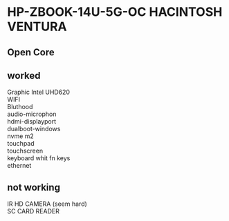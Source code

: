 <h1> HP-ZBOOK-14U-5G-OC HACINTOSH VENTURA </h1> 
<h2>Open Core</h2>
<h2>worked</h2> 
Graphic Intel UHD620</br>
WIFI</br>
Bluthood</br>
audio-microphon</br>
hdmi-displayport</br>
dualboot-windows</br>
nvme m2</br>
touchpad </br>
touchscreen</br>
keyboard whit fn keys</br>
ethernet</br>

<h2>not working</h2>
IR HD CAMERA (seem hard)</br>
SC CARD READER</br>




